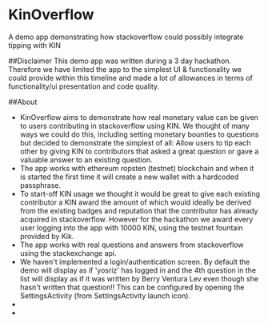# KinOverflow
A demo app demonstrating how stackoverflow could possibly integrate tipping with KIN

##Disclaimer
This demo app was written during a 3 day hackathon. Therefore we have limited the app to the simplest 
UI & functionality we could provide within this timeline and made a lot of allowances in terms of 
functionality/ui presentation and code quality.


##About
<ul>
<li>KinOverflow aims to demonstrate how real monetary value can be given to users contributing in stackoverflow using
 KIN. We thought of many ways we could do this, including setting monetary bounties to questions but decided to demonstrate 
 the simplest of all: Allow users to tip each other by giving KIN to contributors that asked a great question or 
 gave a valuable answer to an existing question.
<li>The app works with ethereum ropsten (testnet) blockchain and when it is started the first time it will create a 
new wallet with a hardcoded passphrase.
<li>To start-off KIN usage we thought it would be great to give each existing contributor a KIN award 
the amount of which would ideally be derived from the existing badges and reputation that the contributor has 
already acquired in stackoverflow. However for the hackathon we award every user logging into the app 
with 10000 KIN, using the testnet fountain provided by Kik. 
<li>The app works with real questions and answers from stackoverflow using the stackexchange api.
<li>We haven't implemented a login/authentication screen. By default the demo will display as if 'yosriz' 
has logged in and the 4th question in the list will display as if it was written by Berry Ventura Lev even though
she hasn't written that question!! 
This can be configured by opening the SettingsActivity (from SettingsActivity launch icon).
<li>

<li>
</ul>